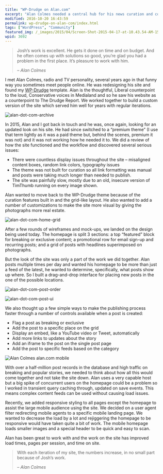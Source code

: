 ```yaml
---
title: "WP-Drudge on Alan.com"
excerpt: "Alan Colmes needed a central hub for his news curation and community surrounding his radio show and books. We've been iterating on this site for a few years and finally settled on a very customized version of the WP-Drudge theme I created. "
modified: 2016-10-20 16:43:59
permalink: wp-drudge-on-alan-com/index.html
tags: ["WordPress", "Community"]
featured_img: /_images/2015/04/Screen-Shot-2015-04-17-at-10.43.54-AM-150x150.png
wpid: 3692
---
```



> Josh’s work is excellent. He gets it done on time and on budget. And he often comes up with solutions so good, you’re glad you had a problem in the first place. It’s pleasure to work with him.
>
> *– Alan Colmes*

I met Alan Colmes, radio and TV personality, several years ago in that funny way you sometimes meet people online. He was redesigning his site and found my [WP-Drudge](http://wpdrudge.com) template. Alan is the thoughtful, Liberal counterpoint to the loud, Conservative voices in Medialand and so he saw his website as a counterpoint to The Drudge Report. We worked together to build a custom version of the site which served him well for years with regular iterations.

![alan-dot-com-archive](/_images/2015/04/alan-dot-com-archive.png)

In 2015, Alan and I got back in touch and he was, once again, looking for an updated look on his site. He had since switched to a “premium theme” (I use that term lightly as it was a paid theme but, behind the scenes, premium it was not) and it was not working how he needed it to. We did a review of how the site functioned and the workflow and discovered several serious issues:

- There were countless display issues throughout the site – misaligned content boxes, random link colors, typography issues
- The theme was not built for curation so all link formatting was manual and posts were taking much longer than needed to publish.
- The site was painfully slow, mostly due to an old, insecure version of TimThumb running on every image shown.

Alan wanted to move back to the WP-Drudge theme because of the curation features built in and the grid-like layout. He also wanted to add a number of customizations to make the site more visual by giving the photographs more real estate.

![alan-dot-com-home-grid](/_images/2015/04/alan-dot-com-home-grid.png)

After a few rounds of wireframes and mock-ups, we landed on the design being used today. The homepage is split 3 sections: a top “featured” block for breaking or exclusive content; a promotional row for email sign-up and recurring posts; and a grid of posts with headlines superimposed on photographs.

But the look of the site was only a part of the work we did together. Alan posts multiple times per day and wanted his homepage to be more than just a feed of the latest, he wanted to determine, specifically, what posts show up where. So I built a drag-and-drop interface for placing new posts in the one of the possible locations.

![alan-dot-com-post-order](/_images/2015/04/alan-dot-com-post-order.png)

![alan-dot-com-post-ui](/_images/2015/04/alan-dot-com-post-ui.png)

We also thought up a few simple ways to make the publishing process faster through a number of controls available when a post is created:

- Flag a post as breaking or exclusive
- Add the post to a specific place on the grid
- Display an embed, like a YouTube video or Tweet, automatically
- Add more links to updates about the story
- Add an iframe to the post on the single post page
- Add the post to specific feeds based on the category

![Alan Colmes alan.com mobile](/_images/2015/04/Screenshot-2016-03-30-11.00.36.png)

With over a half-million post records in the database and high traffic on breaking and popular stories, we needed to think about how all this would come together and not take the site down. Alan uses a very capable host but a big spike of concurrent users on the homepage could be a problem so I worked in transient query caching through, updated on save events. This means complex content feeds can be used without causing load issues.

Recently, we added responsive styling to all pages except the homepage to assist the large mobile audience using the site. We decided on a user agent filter redirecting mobile agents to a specific mobile landing page. We wanted to decrease the load by a lot and rejiggering the homepage to be responsive would have taken quite a bit of work. The mobile homepage loads smaller images and a special header to be quick and easy to scan.

Alan has been great to work with and the work on the site has improved load times, pages per session, and time on site.

> With each iteration of my site, the numbers increase, in no small part because of Josh’s work.
>
> *– Alan Colmes*

